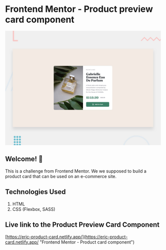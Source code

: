 # Frontend Mentor - Product preview card component

![Design preview for the Product preview card component coding challenge](./design/desktop-preview.jpg)

## Welcome! 👋

This is a challenge from Frontend Mentor. We we supposed to build a product card that can be used on an e-commerce site.

## Technologies Used

1. HTML
2. CSS (Flexbox, SASS)

## Live link to the Product Preview Card Component

[https://eric-product-card.netlify.app/](https://eric-product-card.netlify.app/ "Frontend Mentor - Product card component")

